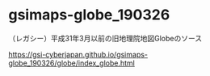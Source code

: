 # gsimaps-globe_190326
（レガシー）平成31年3月以前の旧地理院地図Globeのソース 

https://gsi-cyberjapan.github.io/gsimaps-globe_190326/globe/index_globe.html
